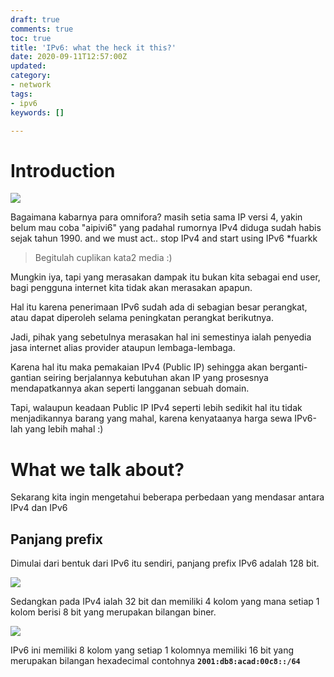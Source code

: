 ```yaml
---
draft: true
comments: true
toc: true
title: 'IPv6: what the heck it this?'
date: 2020-09-11T12:57:00Z
updated: 
category:
- network
tags:
- ipv6
keywords: []

---
```

# **Introduction**

![](https://memegenerator.net/img/instances/34434443/prepare-yourself-ipv6-is-coming.jpg)

Bagaimana kabarnya para omnifora? masih setia sama IP versi 4, yakin belum mau coba "aipivi6" yang padahal rumornya IPv4 diduga sudah habis sejak tahun 1990. and we must act.. stop IPv4 and start using IPv6 *fuarkk

> Begitulah cuplikan kata2 media :)

Mungkin iya, tapi yang merasakan dampak itu bukan kita sebagai end user, bagi pengguna internet kita tidak akan merasakan apapun.

Hal itu karena penerimaan IPv6 sudah ada di sebagian besar perangkat, atau dapat diperoleh selama peningkatan perangkat berikutnya.

Jadi, pihak yang sebetulnya merasakan hal ini semestinya ialah penyedia jasa internet alias provider ataupun lembaga-lembaga.

Karena hal itu maka pemakaian IPv4 (Public IP) sehingga akan berganti-gantian seiring berjalannya kebutuhan akan IP yang prosesnya mendapatkannya akan seperti langganan sebuah domain.

Tapi, walaupun keadaan Public IP IPv4 seperti lebih sedikit hal itu tidak menjadikannya barang yang mahal, karena kenyataanya harga sewa IPv6-lah yang lebih mahal :)

# **What we talk about?**

Sekarang kita ingin mengetahui beberapa perbedaan yang mendasar antara IPv4 dan IPv6

## Panjang prefix

Dimulai dari bentuk dari IPv6 itu sendiri, panjang prefix IPv6 adalah 128 bit.

![](https://res.cloudinary.com/bimagv/image/upload/v1599983691/2020-09/1_mambum.png)

Sedangkan pada IPv4 ialah 32 bit dan memiliki 4 kolom yang mana setiap 1 kolom berisi 8 bit yang merupakan bilangan biner.

![](https://res.cloudinary.com/bimagv/image/upload/v1599983691/2020-09/2_mtodbi.png)

IPv6 ini memiliki 8 kolom yang setiap 1 kolomnya memiliki 16 bit yang merupakan bilangan hexadecimal contohnya **`2001:db8:acad:00c8::/64`**